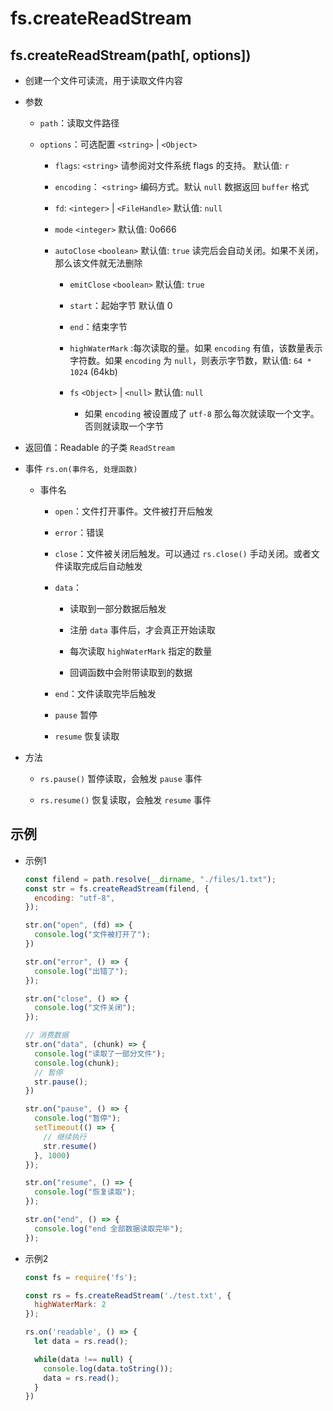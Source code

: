 # fs.createReadStream

## fs.createReadStream(path\[, options])

+ 创建一个文件可读流，用于读取文件内容

+ 参数

  + `path`：读取文件路径

  + `options`：可选配置 `<string>` | `<Object>`

    + `flags`: `<string>` 请参阅对文件系统 flags 的支持。 默认值: `r`

    + `encoding`： `<string>` 编码方式。默认 `null` 数据返回 `buffer` 格式

    + `fd`: `<integer>` | `<FileHandle>` 默认值: `null`

    + `mode` `<integer>` 默认值: 0o666

    + `autoClose` `<boolean>` 默认值: `true` 读完后会自动关闭。如果不关闭，那么该文件就无法删除

      + `emitClose` `<boolean>` 默认值: `true`

      + `start`：起始字节 默认值 0

      + `end`：结束字节

      + `highWaterMark` :每次读取的量。如果 `encoding` 有值，该数量表示字符数。如果 `encoding` 为 `null`，则表示字节数，默认值: `64 * 1024` (64kb)

      + `fs` `<Object>` | `<null>` 默认值: `null`

        + 如果 `encoding` 被设置成了 `utf-8` 那么每次就读取一个文字。否则就读取一个字节

+ 返回值：Readable 的子类 `ReadStream`

+ 事件 `rs.on(事件名, 处理函数)`

  + 事件名

    + `open`：文件打开事件。文件被打开后触发

    + `error`：错误

    + `close`：文件被关闭后触发。可以通过 `rs.close()` 手动关闭。或者文件读取完成后自动触发

    + `data`：

      + 读取到一部分数据后触发

      + 注册 `data` 事件后，才会真正开始读取

      + 每次读取 `highWaterMark` 指定的数量

      + 回调函数中会附带读取到的数据

    + `end`：文件读取完毕后触发

    + `pause` 暂停

    + `resume` 恢复读取

+ 方法

  + `rs.pause()` 暂停读取，会触发 `pause` 事件

  + `rs.resume()` 恢复读取，会触发 `resume` 事件

## 示例

+ 示例1

    ```js
    const filend = path.resolve(__dirname, "./files/1.txt");
    const str = fs.createReadStream(filend, {
      encoding: "utf-8",
    });

    str.on("open", (fd) => {
      console.log("文件被打开了");
    })

    str.on("error", () => {
      console.log("出错了");
    });

    str.on("close", () => {
      console.log("文件关闭");
    });

    // 消费数据
    str.on("data", (chunk) => {
      console.log("读取了一部分文件");
      console.log(chunk);
      // 暂停
      str.pause();
    })

    str.on("pause", () => {
      console.log("暂停");
      setTimeout(() => {
        // 继续执行
        str.resume()
      }, 1000)
    });

    str.on("resume", () => {
      console.log("恢复读取");
    });

    str.on("end", () => {
      console.log("end 全部数据读取完毕");
    });
    ```

+ 示例2

    ```js
    const fs = require('fs');

    const rs = fs.createReadStream('./test.txt', {
      highWaterMark: 2
    });

    rs.on('readable', () => {
      let data = rs.read();

      while(data !== null) {
        console.log(data.toString());
        data = rs.read();
      }
    })
    ```
